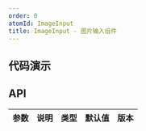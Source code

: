 ```yaml
---
order: 0
atomId: ImageInput
title: ImageInput - 图片输入组件
---
```


## 代码演示
<code src="./demos/basic.tsx" ></code>

## API
| 参数 | 说明 | 类型 | 默认值 | 版本 |
| ---- | ---- | ---- | ------ | ---- |
